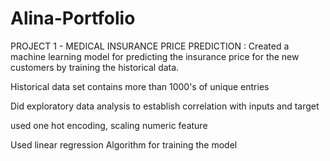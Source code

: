 # Alina-Portfolio

PROJECT 1 - MEDICAL INSURANCE PRICE PREDICTION
: Created a machine learning model for predicting the insurance price for the new customers by training the historical data.

Historical data set contains more than 1000's of unique entries

Did exploratory data analysis to establish correlation with inputs and target

 used one hot encoding, scaling numeric feature
 
 Used linear regression Algorithm for training the model 
